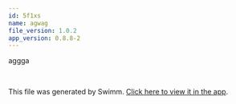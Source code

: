 ```yaml
---
id: 5f1xs
name: agwag
file_version: 1.0.2
app_version: 0.8.8-2
---
```


aggga

<br/>

This file was generated by Swimm. [Click here to view it in the app](https://app.swimm.io/repos/Z2l0aHViJTNBJTNBdW5pdHktZ2l0aHViLWFjdGlvbi1leGFtcGxlJTNBJTNBdHJlZW5vZC1rYXlh/docs/5f1xs).